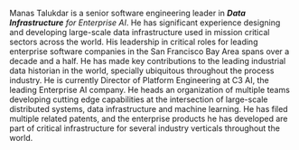 Manas Talukdar is a senior software engineering leader in _**Data Infrastructure** for Enterprise AI_. He has significant experience designing and developing large-scale data infrastructure used in mission critical sectors across the world. His leadership in critical roles for leading enterprise software companies in the San Francisco Bay Area spans over a decade and a half. He has made key contributions to the leading industrial data historian in the world, specially ubiquitous throughout the process industry. He is currently Director of Platform Engineering at C3 AI, the leading Enterprise AI company. He heads an organization of multiple teams developing cutting edge capabilities at the intersection of large-scale distributed systems, data infrastructure and machine learning. He has filed multiple related patents, and the enterprise products he has developed are part of critical infrastructure for several industry verticals throughout the world.
